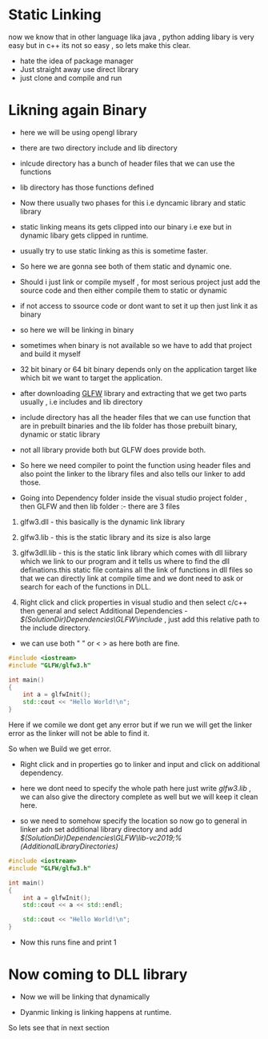 # Static Linking

now we know that in other language lika java , python adding libary is very easy but in c++ its not so easy , so lets make this clear.

- hate the idea of package manager
- Just straight away use direct library
- just clone and compile and run

# Likning again Binary

- here we will be using opengl library
- there are two directory include and lib directory
- inlcude directory has a bunch of header files that we can use the functions
- lib directory has those functions defined
- Now there usually two phases for this i.e dyncamic library and static library
- static linking means its gets clipped into our binary i.e exe but in dynamic libary gets clipped in runtime.
- usually try to use static linking as this is sometime faster.
- So here we are gonna see both of them static and dynamic one.

- Should i just link or compile myself , for most serious project just add the source code and then either compile them to static or dynamic

- if not access to ssource code or dont want to set it up then just link it as binary

- so here we will be linking in binary

- sometimes when binary is not available so we have to add that project and build it myself

- 32 bit binary or 64 bit binary depends only on the application target like which bit we want to target the application.
- after downloading [GLFW](https://www.glfw.org/download.html) library and extracting that we get two parts usually , i.e includes and lib directory

- include directory has all the header files that we can use function that are in prebuilt binaries and the lib folder has those prebuilt binary, dynamic or static library

- not all library provide both but GLFW does provide both.

- So here we need compiler to point the function using header files and also point the linker to the library files and also tells our linker to add those.

- Going into Dependency folder inside the visual studio project folder , then GLFW and then lib folder :- there are 3 files

1. glfw3.dll - this basically is the dynamic link library

2. glfw3.lib - this is the static library and its size is also large

3. glfw3dll.lib - this is the static link library which comes with dll liibrary which we link to our program and it tells us where to find the dll definations.this static file contains all the link of functions in dll files so that we can directly link at compile time and we dont need to ask or search for each of the functions in DLL.

4. Right click and click properties in visual studio and then select c/c++ then general and select Additional Dependencies - _\$(SolutionDir)Dependencies\GLFW\include_ , just add this relative path to the include directory.

- we can use both " " or < > as here both are fine.

```c++
#include <iostream>
#include "GLFW/glfw3.h"

int main()
{
    int a = glfwInit();
    std::cout << "Hello World!\n";
}
```

Here if we comile we dont get any error but if we run we will get the linker error as the linker will not be able to find it.

So when we Build we get error.

- Right click and in properties go to linker and input and click on additional dependency.

- here we dont need to specify the whole path here just write _glfw3.lib_ , we can also give the directory complete as well but we will keep it clean here.

- so we need to somehow specify the location so now go to general in linker adn set additional library directory and add _\$(SolutionDir)Dependencies\GLFW\lib-vc2019;%(AdditionalLibraryDirectories)_

```c++
#include <iostream>
#include "GLFW/glfw3.h"

int main()
{
    int a = glfwInit();
    std::cout << a << std::endl;

    std::cout << "Hello World!\n";
}
```

- Now this runs fine and print 1

# Now coming to DLL library

- Now we will be linking that dynamically

- Dyanmic linking is linking happens at runtime.

So lets see that in next section
